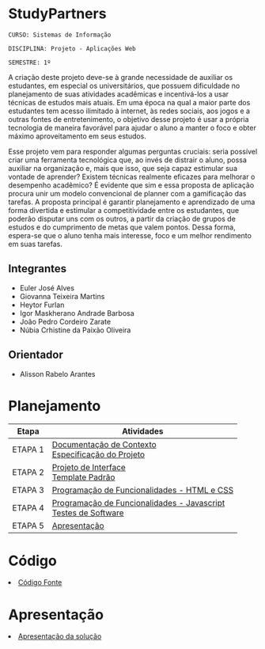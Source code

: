 # StudyPartners

`CURSO: Sistemas de Informação`

`DISCIPLINA: Projeto - Aplicações Web`

`SEMESTRE: 1º`

A criação deste projeto deve-se à grande necessidade de auxiliar os estudantes, em especial os universitários, que possuem dificuldade no planejamento de suas atividades acadêmicas e incentivá-los a usar técnicas de estudos mais atuais. Em uma época na qual a maior parte dos estudantes tem acesso ilimitado à internet, às redes sociais, aos jogos e a outras fontes de entretenimento, o objetivo desse projeto é usar a própria tecnologia de maneira favorável para ajudar o aluno a manter o foco e obter máximo aproveitamento em seus estudos.

Esse projeto vem para responder algumas perguntas cruciais: seria possível criar uma ferramenta tecnológica que, ao invés de distrair o aluno, possa auxiliar na organização e, mais que isso, que seja capaz estimular sua vontade de aprender? Existem técnicas realmente eficazes para melhorar o desempenho acadêmico? É evidente que sim e essa proposta de aplicação procura unir um modelo convencional de planner com a gamificação das tarefas.  A proposta principal é garantir planejamento e aprendizado de uma forma divertida e estimular a competitividade entre os estudantes, que poderão disputar uns com os outros, a partir da criação de grupos de estudos e do cumprimento de metas que valem pontos. Dessa forma, espera-se que o aluno tenha mais interesse, foco e um melhor rendimento em suas tarefas. 

## Integrantes

* Euler José Alves
* Giovanna Teixeira Martins
* Heytor Furlan
* Igor Maskherano Andrade Barbosa
* João Pedro Cordeiro Zarate
* Núbia Crhistine da Paixão Oliveira


## Orientador

* Alisson Rabelo Arantes

# Planejamento

| Etapa         | Atividades |
|  :----:   | ----------- |
| ETAPA 1         |[Documentação de Contexto](docs/context.md) <br> [Especificação do Projeto](docs/especification.md) |
| ETAPA 2         |[Projeto de Interface](docs/interface.md) <br> [Template Padrão](docs/template.md) |
| ETAPA 3         |[Programação de Funcionalidades - HTML e CSS](docs/development.md) |
| ETAPA 4        |[Programação de Funcionalidades - Javascript](docs/development.md) <br> [Testes de Software ](docs/tests.md) |
| ETAPA 5         | [Apresentação](presentation/README.md) |

# Código

<li><a href="src/README.md"> Código Fonte</a></li>

# Apresentação

<li><a href="presentation/README.md"> Apresentação da solução</a></li>

